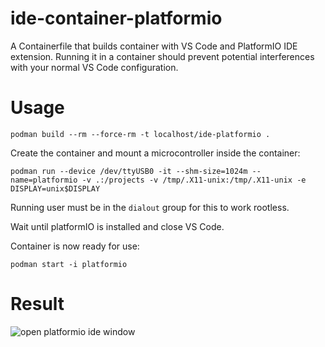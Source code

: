 # ide-container-platformio

A Containerfile that builds container with VS Code and PlatformIO IDE extension. Running it in a container should prevent potential interferences with your normal VS Code configuration.

# Usage

```
podman build --rm --force-rm -t localhost/ide-platformio .
```

Create the container and mount a microcontroller inside the container:

```
podman run --device /dev/ttyUSB0 -it --shm-size=1024m --name=platformio -v .:/projects -v /tmp/.X11-unix:/tmp/.X11-unix -e DISPLAY=unix$DISPLAY
```

Running user must be in the `dialout` group for this to work rootless.

Wait until platformIO is installed and close VS Code.

Container is now ready for use:


```
podman start -i platformio
```


# Result


![open platformio ide window](https://i.imgur.com/Xy7cSNq.png)


